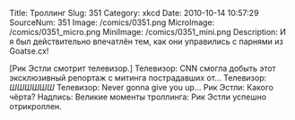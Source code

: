 Title: Троллинг 
Slug: 351 
Category: xkcd 
Date: 2010-10-14 10:57:29 
SourceNum: 351 
Image: /comics/0351.png 
MicroImage: /comics/0351_micro.png 
MiniImage: /comics/0351_mini.png 
Description: И я был действительно впечатлён тем, как они управились с парнями из Goatse.cx! 

[Рик Эстли смотрит телевизор.]
Телевизор: CNN смогла добыть этот эксклюзивный репортаж с митинга пострадавших от…
Телевизор: *ШШШШШШ*
Телевизор: Never gonna give you up…
Рик Эстли: Какого чёрта?
Надпись: Великие моменты троллинга:
Рик Эстли успешно отрикроллен.